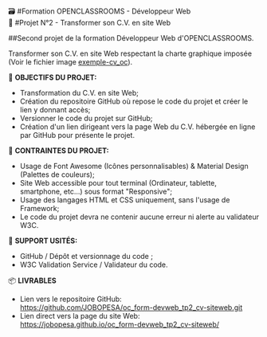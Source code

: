 🗃 #Formation OPENCLASSROOMS - Développeur Web<br/>📝 #Projet N°2 - Transformer son C.V. en site Web

##Second projet de la formation Développeur Web d'OPENCLASSROOMS.

Transformer son C.V. en site Web respectant la charte graphique imposée (Voir le fichier image [exemple-cv_oc](https://raw.githubusercontent.com/JOBOPESA/oc_form-devweb_tp2_cv-siteweb/master/exemple_modele-cv.png)).


📌 **OBJECTIFS DU PROJET:**
* Transformation du C.V. en site Web;
* Création du repositoire GitHub où repose le code du projet et créer le lien y donnant accès;
* Versionner le code du projet sur GitHub;
* Création d'un lien dirigeant vers la page Web du C.V. hébergée en ligne par GitHub pour présente le projet.


📌 **CONTRAINTES DU PROJET:**
* Usage de Font Awesome (Icônes personnalisables) & Material Design (Palettes de couleurs);
* Site Web accessible pour tout terminal (Ordinateur, tablette, smartphone, etc...) sous format "Responsive";
* Usage des langages HTML et CSS uniquement, sans l'usage de Framework;
* Le code du projet devra ne contenir aucune erreur ni alerte au validateur W3C.

📌 **SUPPORT USITÉS:**
* GitHub / Dépôt et versionnage du code ;
* W3C Validation Service / Validateur du code.

📦 **LIVRABLES**
* Lien vers le repositoire GitHub:<br/>
https://github.com/JOBOPESA/oc_form-devweb_tp2_cv-siteweb.git
* Lien direct vers la page du site Web:<br/>
https://jobopesa.github.io/oc_form-devweb_tp2_cv-siteweb/
